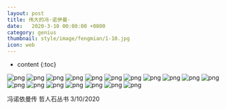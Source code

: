 ```yaml
---
layout: post
title: 伟大的冯·诺伊曼·
date:   2020-3-10 00:00:00 +0800
category: genius
thumbnail: style/image/fengmian/1-10.jpg
icon: web
---
```



* content
{:toc}

![png](\myPage\style\image\Read诺伊曼\1-1.PNG)
![png](\myPage\style\image\Read诺伊曼\1-2.PNG)
![png](\myPage\style\image\Read诺伊曼\1-3.PNG)
![png](\myPage\style\image\Read诺伊曼\1-4.PNG)
![png](\myPage\style\image\Read诺伊曼\1-5.PNG)
![png](\myPage\style\image\Read诺伊曼\1-6.PNG)
![png](\myPage\style\image\Read诺伊曼\1-7.PNG)
![png](\myPage\style\image\Read诺伊曼\1-8.PNG)
![png](\myPage\style\image\Read诺伊曼\1-9.PNG)
![png](\myPage\style\image\Read诺伊曼\1-10.PNG)
![png](\myPage\style\image\Read诺伊曼\1-11.PNG)
![png](\myPage\style\image\Read诺伊曼\1-12.PNG)
![png](\myPage\style\image\Read诺伊曼\1-13.PNG)
![png](\myPage\style\image\Read诺伊曼\1-14.PNG)
![png](\myPage\style\image\Read诺伊曼\1-15.PNG)
![png](\myPage\style\image\Read诺伊曼\1-16.PNG)
![png](\myPage\style\image\Read诺伊曼\1-17.PNG)
![png](\myPage\style\image\Read诺伊曼\1-18.PNG)


冯诺依曼传
哲人石丛书
3/10/2020
